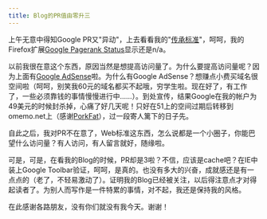 ```yaml
---
title: Blog的PR值由零升三
---
```

上午无意中得知Google PR又"异动"，上去看看我的"[传承标准][0]"，呵呵，我的Firefox扩展[Google Pagerank Status][1]显示还是n/a。

以前我很在意这个东西，原因当然是想提高访问量了。为什么要提高访问量呢？因为上面有[Google AdSense][2]啦。为什么有Google AdSense？想赚点小费买域名很空间啦（呵呵，别笑我60元的域名都买不起哦，穷学生啦。现在好了，有工作了，一些必须靠钱的事情慢慢进行中……）。到处宣传，结果Google在我的帐户为49美元的时候封杀掉，心痛了好几天呢！只好在51上的空间过期后转移到omemo.net上（感谢[PorkFat][3]），过一段寄人篱下的日子先。

自此之后，我对PR不在意了，Web标准这东西，怎么说都是一个小圈子，你能巴望什么访问量？有人访问，有人留言就好，随缘啦。

可是，可是，在看我的Blog的时候，PR却是3啦？不信，应该是cache吧？在IE中装上Google Toolbar验证，呵呵，是真的。也没有多大的兴奋，成就感还是有一点点的（老了，不轻易激动了）。证明我的Blog已经被关注，以后得注意点才对得起读者了。为别人而写作是一件特累的事情，对不起，我还是保持我的风格。

在此感谢各路朋友，没有你们就没有我今天。谢谢！

[0]: ../
[1]: https://addons.update.mozilla.org/extensions/moreinfo.php?id=262
[2]: https://www.google.com/adsense/?hl=zh_CN
[3]: http://www.omemo.net/porklog/
